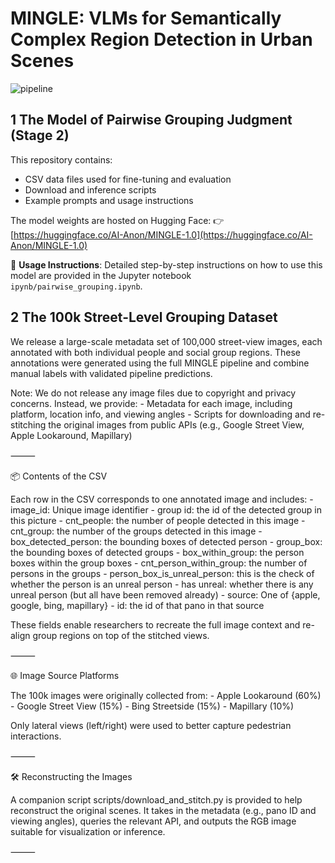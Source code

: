 # MINGLE: VLMs for Semantically Complex Region Detection in Urban Scenes
![pipeline](images/pipeline.png)

## 1 The Model of Pairwise Grouping Judgment (Stage 2)

This repository contains:
- CSV data files used for fine-tuning and evaluation
- Download and inference scripts
- Example prompts and usage instructions

The model weights are hosted on Hugging Face:
👉 [https://huggingface.co/AI-Anon/MINGLE-1.0](https://huggingface.co/AI-Anon/MINGLE-1.0)

📖 **Usage Instructions**: Detailed step-by-step instructions on how to use this model are provided in the Jupyter notebook `ipynb/pairwise_grouping.ipynb`.

## 2 The 100k Street-Level Grouping Dataset

We release a large-scale metadata set of 100,000 street-view images, each annotated with both individual people and social group regions. These annotations were generated using the full MINGLE pipeline and combine manual labels with validated pipeline predictions.

Note:
We do not release any image files due to copyright and privacy concerns. Instead, we provide:
	- Metadata for each image, including platform, location info, and viewing angles
	- Scripts for downloading and re-stitching the original images from public APIs (e.g., Google Street View, Apple Lookaround, Mapillary)

⸻

📦 Contents of the CSV

Each row in the CSV corresponds to one annotated image and includes:
	- image_id: Unique image identifier
	- group id: the id of the detected group in this picture
	- cnt_people: the number of people detected in this image
	- cnt_group: the number of the groups detected in this image
	- box_detected_person: the bounding boxes of detected person
	- group_box: the bounding boxes of detected groups
	- box_within_group: the person boxes within the group boxes
	- cnt_person_within_group: the number of persons in the groups
	- person_box_is_unreal_person: this is the check of whether the person is an unreal person
	- has unreal: whether there is any unreal person (but all have been removed already)
	- source: One of {apple, google, bing, mapillary}
	- id: the id of that pano in that source

These fields enable researchers to recreate the full image context and re-align group regions on top of the stitched views.

⸻

🌐 Image Source Platforms

The 100k images were originally collected from:
	- Apple Lookaround (60%)
	- Google Street View (15%)
	- Bing Streetside (15%)
	- Mapillary (10%)

Only lateral views (left/right) were used to better capture pedestrian interactions.

⸻

🛠️ Reconstructing the Images

A companion script scripts/download_and_stitch.py is provided to help reconstruct the original scenes. It takes in the metadata (e.g., pano ID and viewing angles), queries the relevant API, and outputs the RGB image suitable for visualization or inference.

⸻


